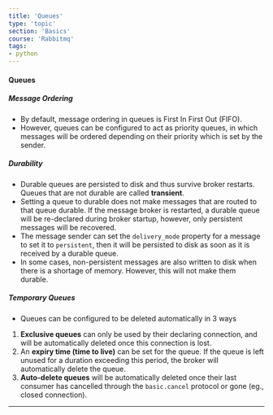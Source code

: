 ```yaml
---
title: 'Queues'
type: 'topic'
section: 'Basics'
course: 'Rabbitmq'
tags:
- python
---
```

#### Queues

##### Message Ordering
- By default, message ordering in queues is First In First Out (FIFO).
- However, queues can be configured to act as priority queues, in which messages will be ordered depending on their priority which is set by the sender.

##### Durability
- Durable queues are persisted to disk and thus survive broker restarts. Queues that are not durable are called **transient**.
- Setting a queue to durable does not make messages that are routed to that queue durable. If the message broker is restarted, a durable queue will be re-declared during broker startup, however, only persistent messages will be recovered.
- The message sender can set the `delivery_mode` property for a message to set it to `persistent`, then it will be persisted to disk as soon as it is received by a durable queue.
- In some cases, non-persistent messages are also written to disk when there is a shortage of memory. However, this will not make them durable.

##### Temporary Queues
- Queues can be configured to be deleted automatically in 3 ways

1. **Exclusive queues** can only be used by their declaring connection, and will be automatically deleted once this connection is lost.
2. An **expiry time (time to live)** can be set for the queue. If the queue is left unused for a duration exceeding this period, the broker will automatically delete the queue.
3. **Auto-delete queues** will be automatically deleted once their last consumer has cancelled through the `basic.cancel` protocol or gone (eg., closed connection).

---
